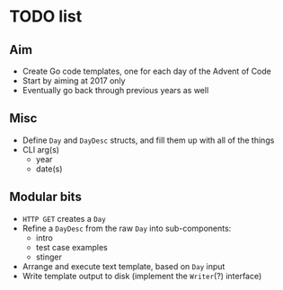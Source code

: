 # TODO list

## Aim

- Create Go code templates, one for each day of the Advent of Code
- Start by aiming at 2017 only
- Eventually go back through previous years as well

## Misc

- Define `Day` and `DayDesc` structs, and fill them up with all of the things
- CLI arg(s)
  - year
  - date(s)

## Modular bits

- `HTTP GET` creates a `Day`
- Refine a `DayDesc` from the raw `Day` into sub-components:
  - intro
  - test case examples
  - stinger
- Arrange and execute text template, based on `Day` input
- Write template output to disk (implement the `Writer`(?) interface)

